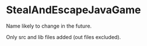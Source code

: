 # StealAndEscapeJavaGame
Name likely to change in the future.

Only src and lib files added (out files excluded).
